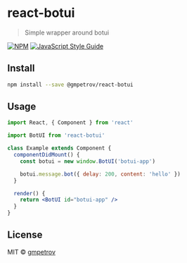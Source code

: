 # react-botui

> Simple wrapper around botui

[![NPM](https://img.shields.io/npm/v/react-botui.svg)](https://www.npmjs.com/package/react-botui) [![JavaScript Style Guide](https://img.shields.io/badge/code_style-standard-brightgreen.svg)](https://standardjs.com)

## Install

```bash
npm install --save @gmpetrov/react-botui
```

## Usage

```jsx
import React, { Component } from 'react'

import BotUI from 'react-botui'

class Example extends Component {
  componentDidMount() {
    const botui = new window.BotUI('botui-app')

    botui.message.bot({ delay: 200, content: 'hello' })
  }

  render() {
    return <BotUI id="botui-app" />
  }
}
```

## License

MIT © [gmpetrov](https://github.com/gmpetrov)
